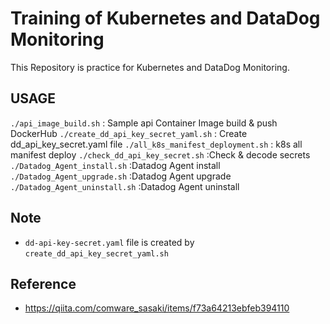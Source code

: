 # Training of Kubernetes and DataDog Monitoring

This Repository is practice for Kubernetes and DataDog Monitoring.

## USAGE

`./api_image_build.sh` : Sample api Container Image build & push DockerHub
`./create_dd_api_key_secret_yaml.sh` : Create dd_api_key_secret.yaml file
`./all_k8s_manifest_deployment.sh` : k8s all manifest deploy
`./check_dd_api_key_secret.sh` :Check & decode secrets
`./Datadog_Agent_install.sh` :Datadog Agent install
`./Datadog_Agent_upgrade.sh` :Datadog Agent upgrade
`./Datadog_Agent_uninstall.sh` :Datadog Agent uninstall

## Note

- `dd-api-key-secret.yaml` file is created by `create_dd_api_key_secret_yaml.sh`

## Reference

- https://qiita.com/comware_sasaki/items/f73a64213ebfeb394110
